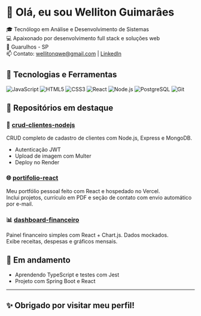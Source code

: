 # 👋 Olá, eu sou Welliton Guimarâes

🎓 Tecnólogo em Análise e Desenvolvimento de Sistemas  
💻 Apaixonado por desenvolvimento full stack e soluções web  
📍 Guarulhos - SP  
📫 Contato: wellitonqwe@gmail.com | [LinkedIn](https://www.linkedin.com/in/welliton-guimar%C3%A3es-912930353/)

## 🚀 Tecnologias e Ferramentas
![JavaScript](https://img.shields.io/badge/-JavaScript-F7DF1E?style=flat&logo=javascript&logoColor=black)
![HTML5](https://img.shields.io/badge/-HTML5-E34F26?style=flat&logo=html5&logoColor=white)
![CSS3](https://img.shields.io/badge/-CSS3-1572B6?style=flat&logo=css3)
![React](https://img.shields.io/badge/-React-61DAFB?style=flat&logo=react)
![Node.js](https://img.shields.io/badge/-Node.js-339933?style=flat&logo=node.js&logoColor=white)
![PostgreSQL](https://img.shields.io/badge/-PostgreSQL-336791?style=flat&logo=postgresql)
![Git](https://img.shields.io/badge/-Git-F05032?style=flat&logo=git&logoColor=white)

## 📂 Repositórios em destaque

### 📘 [crud-clientes-nodejs](https://github.com/joaosilva-dev/crud-clientes-nodejs)
CRUD completo de cadastro de clientes com Node.js, Express e MongoDB.
- Autenticação JWT
- Upload de imagem com Multer
- Deploy no Render

### 🌐 [portifolio-react](https://github.com/joaosilva-dev/portifolio-react)
Meu portfólio pessoal feito com React e hospedado no Vercel.  
Inclui projetos, currículo em PDF e seção de contato com envio automático por e-mail.

### 📊 [dashboard-financeiro](https://github.com/joaosilva-dev/dashboard-financeiro)
Painel financeiro simples com React + Chart.js. Dados mockados.  
Exibe receitas, despesas e gráficos mensais.

## 🎯 Em andamento
- Aprendendo TypeScript e testes com Jest
- Projeto com Spring Boot e React

---

## ✨ Obrigado por visitar meu perfil!
